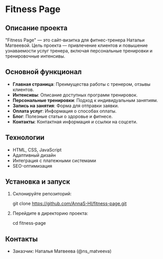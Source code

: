 # Fitness Page

## Описание проекта

"Fitness Page" — это сайт-визитка для фитнес-тренера Натальи Матвеевой. Цель проекта — привлечение клиентов и повышение узнаваемости услуг тренера, включая персональные тренировки и тренировочные интенсивы.

## Основной функционал

- **Главная страница**: Преимущества работы с тренером, отзывы клиентов.
- **Интенсивы**: Описание доступных программ тренировок.
- **Персональные тренировки**: Подход к индивидуальным занятиям.
- **Запись на занятия**: Форма для отправки заявки.
- **Оплата услуг**: Информация о способах оплаты.
- **Блог**: Полезные статьи о здоровье и фитнесе.
- **Контакты**: Контактная информация и ссылки на соцсети.

## Технологии

- HTML, CSS, JavaScript
- Адаптивный дизайн
- Интеграция с платежными системами
- SEO-оптимизация

## Установка и запуск

1. Склонируйте репозиторий:

   git clone https://github.com/AnnaS-HI/fitness-page.git

2. Перейдите в директорию проекта:

   cd fitness-page

## Контакты

- Заказчик: Наталья Матвеева (@ns_matveeva)
